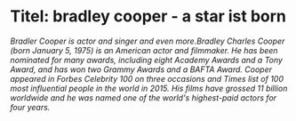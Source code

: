 # Titel:  bradley cooper - a star ist born
*Bradler Cooper is actor and singer and even more.Bradley Charles Cooper (born January 5, 1975) is an American actor and filmmaker. He has been nominated for many awards, including eight Academy Awards and a Tony Award, and has won two Grammy Awards and a BAFTA Award. Cooper appeared in Forbes Celebrity 100 on three occasions and Times list of 100 most influential people in the world in 2015. His films have grossed 11 billion worldwide and he was named one of the world's highest-paid actors for four years.*
